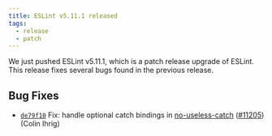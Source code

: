 ```yaml
---
title: ESLint v5.11.1 released
tags:
  - release
  - patch
---
```


We just pushed ESLint v5.11.1, which is a patch release upgrade of ESLint. This release fixes several bugs found in the previous release.












## Bug Fixes


* [`de79f10`](https://github.com/eslint/eslint/commit/de79f1026b7035f0296d7876f1db64f225cca1b8) Fix: handle optional catch bindings in [no-useless-catch](/docs/rules/no-useless-catch) ([#11205](https://github.com/eslint/eslint/issues/11205)) (Colin Ihrig)
